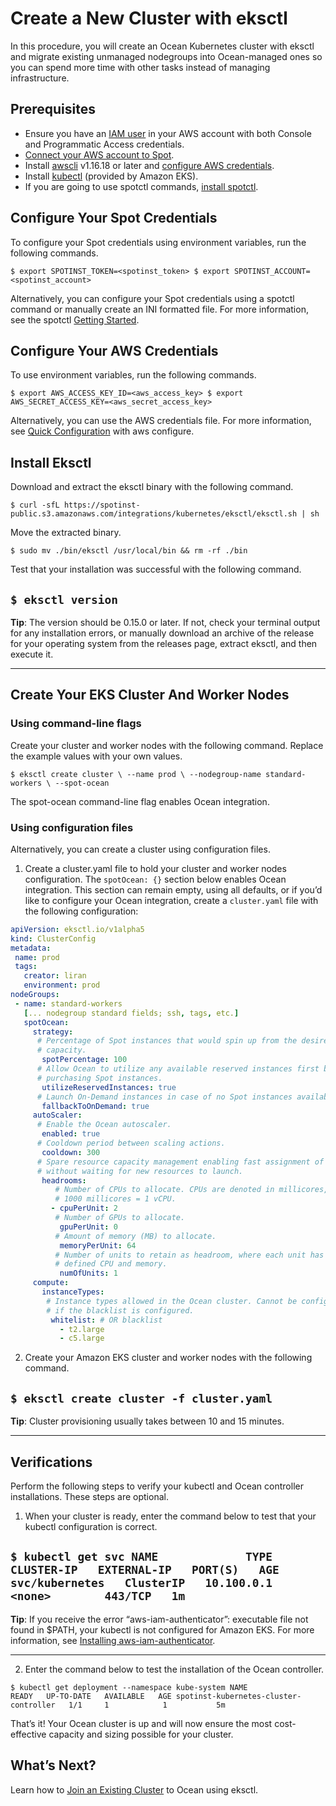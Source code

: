 # Create a New Cluster with eksctl

In this procedure, you will create an Ocean Kubernetes cluster with eksctl and migrate existing unmanaged nodegroups into Ocean-managed ones so you can spend more time with other tasks instead of managing infrastructure.

## Prerequisites

* Ensure you have an [IAM user](https://docs.aws.amazon.com/IAM/latest/UserGuide/id_users_create.html) in your AWS account with both Console and Programmatic Access credentials.
* [Connect your AWS account to Spot](connect-your-cloud-provider/aws-account.md).
* Install [awscli](https://docs.aws.amazon.com/cli/latest/userguide/installing.html) v1.16.18 or later and [configure AWS credentials](https://docs.aws.amazon.com/cli/latest/userguide/cli-configure-quickstart.html#cli-configure-quickstart-config).
* Install [kubectl](https://docs.aws.amazon.com/eks/latest/userguide/install-kubectl.html) (provided by Amazon EKS).
* If you are going to use spotctl commands, [install spotctl](https://github.com/spotinst/spotctl#getting-started).

## Configure Your Spot Credentials

To configure your Spot credentials using environment variables, run the following commands.

`$ export SPOTINST_TOKEN=<spotinst_token>
$ export SPOTINST_ACCOUNT=<spotinst_account>`

Alternatively, you can configure your Spot credentials using a spotctl command or manually create an INI formatted file. For more information, see the spotctl [Getting Started](https://github.com/spotinst/spotctl#getting-started).

## Configure Your AWS Credentials

To use environment variables, run the following commands.

`$ export AWS_ACCESS_KEY_ID=<aws_access_key>
$ export AWS_SECRET_ACCESS_KEY=<aws_secret_access_key>`

Alternatively, you can use the AWS credentials file. For more information, see [Quick Configuration](https://docs.aws.amazon.com/cli/latest/userguide/cli-configure-quickstart.html#cli-configure-quickstart-config) with aws configure.

## Install Eksctl

Download and extract the eksctl binary with the following command.

`$ curl -sfL https://spotinst-public.s3.amazonaws.com/integrations/kubernetes/eksctl/eksctl.sh | sh`

Move the extracted binary.

`$ sudo mv ./bin/eksctl /usr/local/bin && rm -rf ./bin`

Test that your installation was successful with the following command.

`$ eksctl version`
---
**Tip**: The version should be 0.15.0 or later. If not, check your terminal output for any installation errors, or manually download an archive of the release for your operating system from the releases page, extract eksctl, and then execute it.

---

## Create Your EKS Cluster And Worker Nodes
### Using command-line flags

Create your cluster and worker nodes with the following command. Replace the example values with your own values.

`$ eksctl create cluster \
   --name prod \
   --nodegroup-name standard-workers \
   --spot-ocean`

The spot-ocean command-line flag enables Ocean integration.

### Using configuration files

Alternatively, you can create a cluster using configuration files.

1. Create a cluster.yaml file to hold your cluster and worker nodes configuration.
   The `spotOcean: {}` section below enables Ocean integration. This section can remain empty, using all defaults, or if you’d like to configure your Ocean integration, create a `cluster.yaml` file with the following configuration:

```yaml
apiVersion: eksctl.io/v1alpha5
kind: ClusterConfig
metadata:
 name: prod
 tags:
   creator: liran
   environment: prod
nodeGroups:
 - name: standard-workers
   [... nodegroup standard fields; ssh, tags, etc.]
   spotOcean:
     strategy:
      # Percentage of Spot instances that would spin up from the desired
      # capacity.
       spotPercentage: 100
      # Allow Ocean to utilize any available reserved instances first before
      # purchasing Spot instances.
       utilizeReservedInstances: true
      # Launch On-Demand instances in case of no Spot instances available.
       fallbackToOnDemand: true
     autoScaler:
      # Enable the Ocean autoscaler.
       enabled: true
      # Cooldown period between scaling actions.
       cooldown: 300
      # Spare resource capacity management enabling fast assignment of Pods
      # without waiting for new resources to launch.
       headrooms:
          # Number of CPUs to allocate. CPUs are denoted in millicores, where
          # 1000 millicores = 1 vCPU.
         - cpuPerUnit: 2
          # Number of GPUs to allocate.
           gpuPerUnit: 0
          # Amount of memory (MB) to allocate.
           memoryPerUnit: 64
          # Number of units to retain as headroom, where each unit has the
          # defined CPU and memory.
           numOfUnits: 1
     compute:
       instanceTypes:
        # Instance types allowed in the Ocean cluster. Cannot be configured
        # if the blacklist is configured.
         whitelist: # OR blacklist
           - t2.large
           - c5.large
```           
2. Create your Amazon EKS cluster and worker nodes with the following command.

`$ eksctl create cluster -f cluster.yaml`
---
**Tip**: Cluster provisioning usually takes between 10 and 15 minutes.

---

## Verifications

Perform the following steps to verify your kubectl and Ocean controller installations. These steps are optional.

1. When your cluster is ready, enter the command below to test that your kubectl configuration is correct.

`$ kubectl get svc
NAME             TYPE        CLUSTER-IP   EXTERNAL-IP   PORT(S)   AGE
svc/kubernetes   ClusterIP   10.100.0.1   <none>        443/TCP   1m`
---
**Tip**: If you receive the error “aws-iam-authenticator”: executable file not found in $PATH, your kubectl is not configured for Amazon EKS. For more information, see [Installing aws-iam-authenticator](https://docs.aws.amazon.com/eks/latest/userguide/install-aws-iam-authenticator.html).

---

2. Enter the command below to test the installation of the Ocean controller.

`$ kubectl get deployment --namespace kube-system
NAME                                     READY   UP-TO-DATE   AVAILABLE   AGE
spotinst-kubernetes-cluster-controller   1/1     1            1           5m`

That’s it! Your Ocean cluster is up and will now ensure the most cost-effective capacity and sizing possible for your cluster.

## What’s Next?

Learn how to [Join an Existing Cluster](ocean/tools-and-integrations/eksctl/join-an-existing-cluster.md) to Ocean using eksctl.
